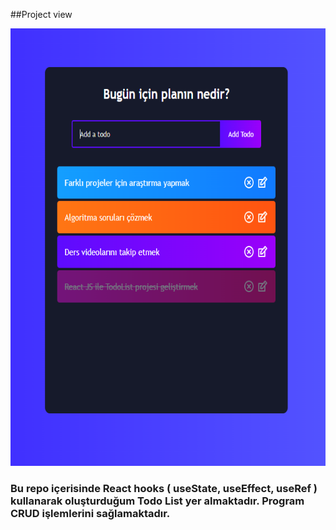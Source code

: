 ##Project view

<img src=https://raw.githubusercontent.com/burcaktezcan/Todo-List-with-React/main/TodoList%20view.PNG weight=500 height=700></img>

### Bu repo içerisinde React hooks ( useState, useEffect, useRef ) kullanarak oluşturduğum Todo List yer almaktadır. Program CRUD işlemlerini sağlamaktadır.
